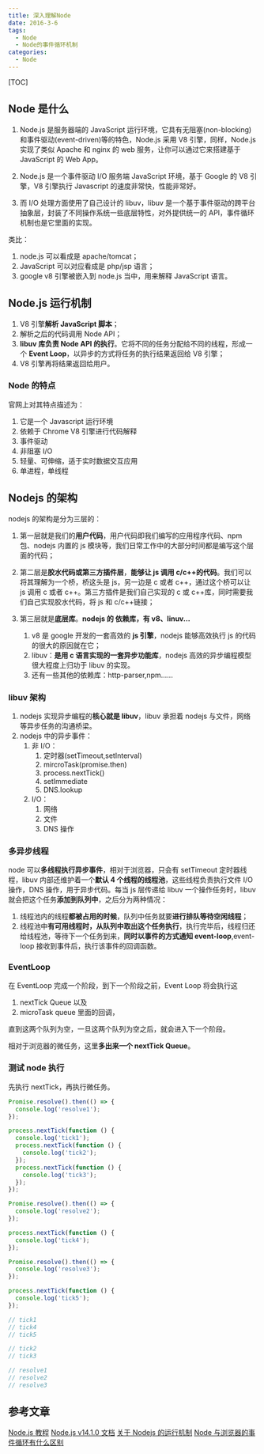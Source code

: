 ```yaml
---
title: 深入理解Node
date: 2016-3-6
tags:
  - Node
  - Node的事件循环机制
categories:
  - Node
---
```


[TOC]

## Node 是什么

1. Node.js 是服务器端的 JavaScript 运行环境，它具有无阻塞(non-blocking)和事件驱动(event-driven)等的特色，Node.js 采用 V8 引擎，同样，Node.js 实现了类似 Apache 和 nginx 的 web 服务，让你可以通过它来搭建基于 JavaScript 的 Web App。

2. Node.js 是一个事件驱动 I/O 服务端 JavaScript 环境，基于 Google 的 V8 引擎，V8 引擎执行 Javascript 的速度非常快，性能非常好。

3. 而 I/O 处理方面使用了自己设计的 libuv，libuv 是一个基于事件驱动的跨平台抽象层，封装了不同操作系统一些底层特性，对外提供统一的 API，事件循环机制也是它里面的实现。

类比：

1. node.js 可以看成是 apache/tomcat；
2. JavaScript 可以对应看成是 php/jsp 语言；
3. google v8 引擎被嵌入到 node.js 当中，用来解释 JavaScript 语言。

## Node.js 运行机制

1. V8 引擎**解析 JavaScript 脚本**；
2. 解析之后的代码调用 Node API；
3. **libuv 库负责 Node API 的执行**。它将不同的任务分配给不同的线程，形成一个
   **Event Loop**，以异步的方式将任务的执行结果返回给 V8 引擎；
4. V8 引擎再将结果返回给用户。

### Node 的特点

官网上对其特点描述为：

1. 它是一个 Javascript 运行环境
2. 依赖于 Chrome V8 引擎进行代码解释
3. 事件驱动
4. 非阻塞 I/O
5. 轻量、可伸缩，适于实时数据交互应用
6. 单进程，单线程

## Nodejs 的架构

nodejs 的架构是分为三层的：

1. 第一层就是我们的**用户代码**，用户代码即我们编写的应用程序代码、npm 包、nodejs 内置的 js 模块等，我们日常工作中的大部分时间都是编写这个层面的代码；

2. 第二层是**胶水代码或第三方插件层**，**能够让 js 调用 c/c++的代码**。我们可以将其理解为一个桥，桥这头是 js，另一边是 c 或者 c++，通过这个桥可以让 js 调用 c 或者 c++。第三方插件是我们自己实现的 c 或 c++库，同时需要我们自己实现胶水代码，将 js 和 c/c++链接；

3. 第三层就是**底层库**。**nodejs 的 依赖库，有 v8、linuv...**
   1. v8 是 google 开发的一套高效的 **js 引擎**，nodejs 能够高效执行 js 的代码的很大的原因就在它；
   2. libuv：**是用 c 语言实现的一套异步功能库**，nodejs 高效的异步编程模型很大程度上归功于 libuv 的实现。
   3. 还有一些其他的依赖库：http-parser,npm......

### libuv 架构

1. nodejs 实现异步编程的**核心就是 libuv**，libuv 承担着 nodejs 与文件，网络等异步任务的沟通桥梁。
2. nodejs 中的异步事件：
   1. 非 I/O：
      1. 定时器(setTimeout,setInterval)
      2. mircroTask(promise.then)
      3. process.nextTick()
      4. setImmediate
      5. DNS.lookup
   2. I/O：
      1. 网络
      2. 文件
      3. DNS 操作

### 多异步线程

node 可以**多线程执行异步事件**，相对于浏览器，只会有 setTimeout 定时器线程，libuv 内部还维护着一个**默认 4 个线程的线程池**，这些线程负责执行文件 I/O 操作，DNS 操作，用于异步代码。每当 js 层传递给 libuv 一个操作任务时，libuv 就会把这个任务**添加到队列中**，之后分为两种情况：

1. 线程池内的线程**都被占用的时候**，队列中任务就要**进行排队等待空闲线程**；
2. 线程池中**有可用线程时，从队列中取出这个任务执行**，执行完毕后，线程归还给线程池，等待下一个任务到来，**同时以事件的方式通知 event-loop**,event-loop 接收到事件后，执行该事件的回调函数。

### EventLoop

在 EventLoop 完成一个阶段，到下一个阶段之前，Event Loop 将会执行这

1. nextTick Queue 以及
2. microTask queue 里面的回调，

直到这两个队列为空，一旦这两个队列为空之后，就会进入下一个阶段。

相对于浏览器的微任务，这里**多出来一个 nextTick Queue**。

### 测试 node 执行

先执行 nextTick，再执行微任务。

```js
Promise.resolve().then(() => {
  console.log('resolve1');
});

process.nextTick(function () {
  console.log('tick1');
  process.nextTick(function () {
    console.log('tick2');
  });
  process.nextTick(function () {
    console.log('tick3');
  });
});

Promise.resolve().then(() => {
  console.log('resolve2');
});

process.nextTick(function () {
  console.log('tick4');
});

Promise.resolve().then(() => {
  console.log('resolve3');
});

process.nextTick(function () {
  console.log('tick5');
});

// tick1
// tick4
// tick5

// tick2
// tick3

// resolve1
// resolve2
// resolve3
```

## 参考文章

[Node.js 教程](https://www.runoob.com/nodejs/nodejs-tutorial.html)
[Node.js v14.1.0 文档](http://nodejs.cn/api/)
[关于 Nodejs 的运行机制](https://blog.csdn.net/chengxuyuansanshi/article/details/92000968)
[Node 与浏览器的事件循环有什么区别](https://blog.csdn.net/qq_41257129/article/details/100743394)
